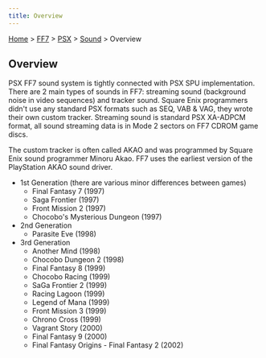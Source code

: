 ```yaml
---
title: Overview
---
```


[Home](../../../Main%20Page.md.md) > [FF7](../../../FF7.md) > [PSX](../../PSX.md) > [Sound](../Sound.md) > Overview

## Overview

PSX FF7 sound system is tightly connected with PSX SPU implementation.
There are 2 main types of sounds in FF7: streaming sound (background
noise in video sequences) and tracker sound. Square Enix programmers
didn't use any standard PSX formats such as SEQ, VAB & VAG, they wrote
their own custom tracker. Streaming sound is standard PSX XA-ADPCM
format, all sound streaming data is in Mode 2 sectors on FF7 CDROM game
discs.

The custom tracker is often called AKAO and was programmed by Square
Enix sound programmer Minoru Akao. FF7 uses the earliest version of the
PlayStation AKAO sound driver.

-   1st Generation (there are various minor differences between games)
    -   Final Fantasy 7 (1997)
    -   Saga Frontier (1997)
    -   Front Mission 2 (1997)
    -   Chocobo's Mysterious Dungeon (1997)
-   2nd Generation
    -   Parasite Eve (1998)
-   3rd Generation
    -   Another Mind (1998)
    -   Chocobo Dungeon 2 (1998)
    -   Final Fantasy 8 (1999)
    -   Chocobo Racing (1999)
    -   SaGa Frontier 2 (1999)
    -   Racing Lagoon (1999)
    -   Legend of Mana (1999)
    -   Front Mission 3 (1999)
    -   Chrono Cross (1999)
    -   Vagrant Story (2000)
    -   Final Fantasy 9 (2000)
    -   Final Fantasy Origins - Final Fantasy 2 (2002)
